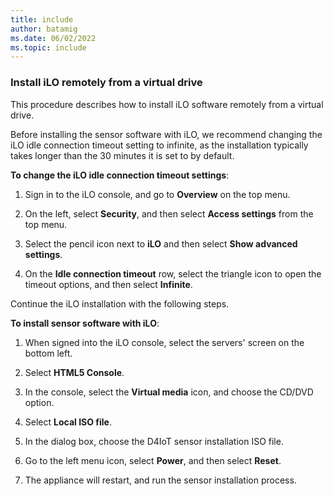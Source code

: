 ```yaml
---
title: include
author: batamig
ms.date: 06/02/2022
ms.topic: include
---
```


<!-- docutune:disable -->

### Install iLO remotely from a virtual drive

This procedure describes how to install iLO software remotely from a virtual drive.

Before installing the sensor software with iLO, we recommend changing the iLO idle connection timeout setting to infinite, as the installation typically takes longer than the 30 minutes it is set to by default.

**To change the iLO idle connection timeout settings**: 

1. Sign in to the iLO console, and go to **Overview** on the top menu.

1. On the left, select **Security**, and then select **Access settings** from the top menu.

1. Select the pencil icon next to **iLO** and then select **Show advanced settings**.

1. On the **Idle connection timeout** row, select the triangle icon to open the timeout options, and then select **Infinite**.

Continue the iLO installation with the following steps.

**To install sensor software with iLO**:

1. When signed into the iLO console, select the servers' screen on the bottom left.

1. Select **HTML5 Console**.

1. In the console, select the **Virtual media** icon, and choose the CD/DVD option.

1. Select **Local ISO file**.

1. In the dialog box, choose the D4IoT sensor installation ISO file.

1. Go to the left menu icon, select **Power**, and then select **Reset**.

1. The appliance will restart, and run the sensor installation process.
